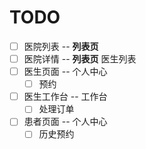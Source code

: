 # TODO

- [ ] 医院列表 -- **列表页**
- [ ] 医院详情 -- **列表页** 医生列表
- [ ] 医生页面 -- 个人中心
  - [ ] 预约
- [ ] 医生工作台 -- 工作台
  - [ ] 处理订单
- [ ] 患者页面 -- 个人中心
  - [ ] 历史预约
